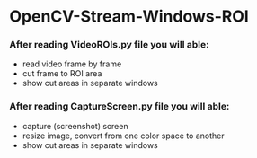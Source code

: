 # OpenCV-Stream-Windows-ROI

### After reading VideoROIs.py file you will able:

* read video frame by frame
* cut frame to ROI area
* show cut areas in separate windows

### After reading CaptureScreen.py file you will able:

* capture (screenshot) screen
* resize image, convert from one color space to another
* show cut areas in separate windows
